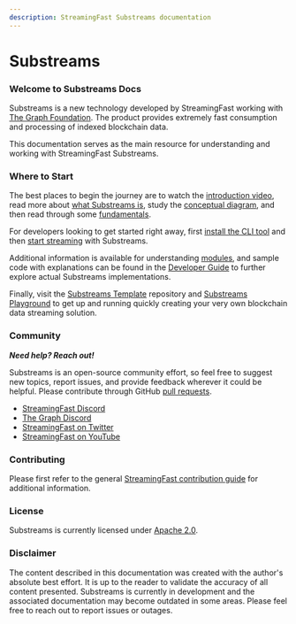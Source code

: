 ```yaml
---
description: StreamingFast Substreams documentation
---
```


# Substreams

### Welcome to Substreams Docs

Substreams is a new technology developed by StreamingFast working with [The Graph Foundation](https://thegraph.com/). The product provides extremely fast consumption and processing of indexed blockchain data.

This documentation serves as the main resource for understanding and working with StreamingFast Substreams.

### Where to Start

The best places to begin the journey are to watch the [introduction video](concept-and-fundamentals/introduction-video.md), read more about [what Substreams is](concepts/definition.md), study the [conceptual diagram](concept-and-fundamentals/visual-diagram.md), and then read through some [fundamentals](concept-and-fundamentals/fundamentals.md).

For developers looking to get started right away, first [install the CLI tool](getting-started/installing-the-cli.md) and then [start streaming](getting-started/your-first-stream.md) with Substreams.

Additional information is available for understanding [modules](concepts/modules.md), and sample code with explanations can be found in the [Developer Guide](developer-guide/overview.md) to further explore actual Substreams implementations.&#x20;

Finally, visit the [Substreams Template](https://github.com/streamingfast/substreams-template) repository and [Substreams Playground](https://github.com/streamingfast/substreams-playground) to get up and running quickly creating your very own blockchain data streaming solution.

### Community

_**Need help? Reach out!**_

Substreams is an open-source community effort, so feel free to suggest new topics, report issues, and provide feedback wherever it could be helpful. Please contribute through GitHub [pull requests](https://docs.github.com/en/pull-requests/collaborating-with-pull-requests/proposing-changes-to-your-work-with-pull-requests/about-pull-requests).

* [StreamingFast Discord](https://discord.gg/mYPcRAzeVN)
* [The Graph Discord](https://discord.gg/vtvv7FP)
* [StreamingFast on Twitter](https://twitter.com/streamingfastio)
* [StreamingFast on YouTube](https://www.youtube.com/c/streamingfast)

### Contributing

Please first refer to the general [StreamingFast contribution guide](https://github.com/streamingfast/streamingfast/blob/master/CONTRIBUTING.md) for additional information.

### License

Substreams is currently licensed under [Apache 2.0](../LICENSE/).

### Disclaimer

The content described in this documentation was created with the author's absolute best effort. It is up to the reader to validate the accuracy of all content presented. Substreams is currently in development and the associated documentation may become outdated in some areas. Please feel free to reach out to report issues or outages.
